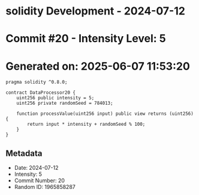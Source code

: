 ﻿# solidity Development - 2024-07-12
# Commit #20 - Intensity Level: 5
# Generated on: 2025-06-07 11:53:20
```solidity
pragma solidity ^0.8.0;

contract DataProcessor20 {
    uint256 public intensity = 5;
    uint256 private randomSeed = 784013;

    function processValue(uint256 input) public view returns (uint256) {
        return input * intensity + randomSeed % 100;
    }
}
```
## Metadata
- Date: 2024-07-12
- Intensity: 5
- Commit Number: 20
- Random ID: 1965858287
